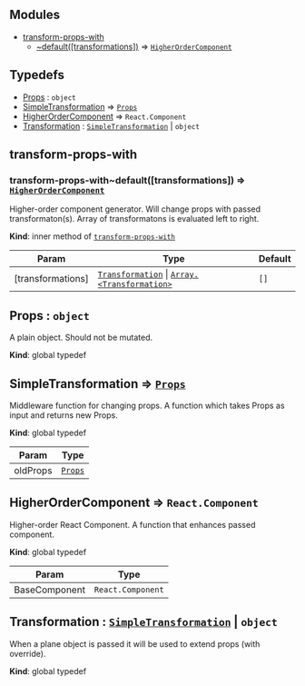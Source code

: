 ## Modules

* [transform-props-with](#module_transform-props-with)
    * [~default([transformations])](#module_transform-props-with..default) ⇒ <code>[HigherOrderComponent](#HigherOrderComponent)</code>

## Typedefs

* [Props](#Props) : <code>object</code>
* [SimpleTransformation](#SimpleTransformation) ⇒ <code>[Props](#Props)</code>
* [HigherOrderComponent](#HigherOrderComponent) ⇒ <code>React.Component</code>
* [Transformation](#Transformation) : <code>[SimpleTransformation](#SimpleTransformation)</code> &#124; <code>object</code>

<a name="module_transform-props-with"></a>

## transform-props-with
<a name="module_transform-props-with..default"></a>

### transform-props-with~default([transformations]) ⇒ <code>[HigherOrderComponent](#HigherOrderComponent)</code>
Higher-order component generator.
Will change props with passed transformaton(s).
Array of transformatons is evaluated left to right.

**Kind**: inner method of <code>[transform-props-with](#module_transform-props-with)</code>  

| Param | Type | Default |
| --- | --- | --- |
| [transformations] | <code>[Transformation](#Transformation)</code> &#124; <code>[Array.&lt;Transformation&gt;](#Transformation)</code> | <code>[]</code> | 

<a name="Props"></a>

## Props : <code>object</code>
A plain object. Should not be mutated.

**Kind**: global typedef  
<a name="SimpleTransformation"></a>

## SimpleTransformation ⇒ <code>[Props](#Props)</code>
Middleware function for changing props.
A function which takes Props as input and returns new Props.

**Kind**: global typedef  

| Param | Type |
| --- | --- |
| oldProps | <code>[Props](#Props)</code> | 

<a name="HigherOrderComponent"></a>

## HigherOrderComponent ⇒ <code>React.Component</code>
Higher-order React Component.
A function that enhances passed component.

**Kind**: global typedef  

| Param | Type |
| --- | --- |
| BaseComponent | <code>React.Component</code> | 

<a name="Transformation"></a>

## Transformation : <code>[SimpleTransformation](#SimpleTransformation)</code> &#124; <code>object</code>
When a plane object is passed it will be used to
extend props (with override).

**Kind**: global typedef  
